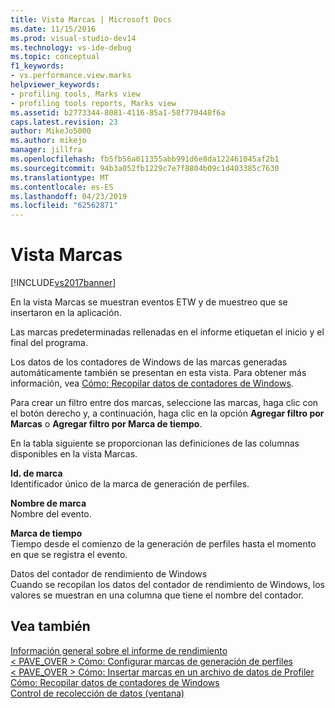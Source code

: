 ```yaml
---
title: Vista Marcas | Microsoft Docs
ms.date: 11/15/2016
ms.prod: visual-studio-dev14
ms.technology: vs-ide-debug
ms.topic: conceptual
f1_keywords:
- vs.performance.view.marks
helpviewer_keywords:
- profiling tools, Marks view
- profiling tools reports, Marks view
ms.assetid: b2773344-8081-4116-85a1-58f770448f6a
caps.latest.revision: 23
author: MikeJo5000
ms.author: mikejo
manager: jillfra
ms.openlocfilehash: fb5fb56a011355abb991d6e8da122461045af2b1
ms.sourcegitcommit: 94b3a052fb1229c7e7f8804b09c1d403385c7630
ms.translationtype: MT
ms.contentlocale: es-ES
ms.lasthandoff: 04/23/2019
ms.locfileid: "62562871"
---
```

# <a name="marks-view"></a>Vista Marcas
[!INCLUDE[vs2017banner](../includes/vs2017banner.md)]

En la vista Marcas se muestran eventos ETW y de muestreo que se insertaron en la aplicación.  
  
 Las marcas predeterminadas rellenadas en el informe etiquetan el inicio y el final del programa.  
  
 Los datos de los contadores de Windows de las marcas generadas automáticamente también se presentan en esta vista. Para obtener más información, vea [Cómo: Recopilar datos de contadores de Windows](../profiling/how-to-collect-windows-counter-data.md).  
  
 Para crear un filtro entre dos marcas, seleccione las marcas, haga clic con el botón derecho y, a continuación, haga clic en la opción **Agregar filtro por Marcas** o **Agregar filtro por Marca de tiempo**.  
  
 En la tabla siguiente se proporcionan las definiciones de las columnas disponibles en la vista Marcas.  
  
 **Id. de marca**  
 Identificador único de la marca de generación de perfiles.  
  
 **Nombre de marca**  
 Nombre del evento.  
  
 **Marca de tiempo**  
 Tiempo desde el comienzo de la generación de perfiles hasta el momento en que se registra el evento.  
  
 Datos del contador de rendimiento de Windows  
 Cuando se recopilan los datos del contador de rendimiento de Windows, los valores se muestran en una columna que tiene el nombre del contador.  
  
## <a name="see-also"></a>Vea también  
 [Información general sobre el informe de rendimiento](../profiling/performance-report-overview.md)   
 [< PAVE_OVER > Cómo: Configurar marcas de generación de perfiles](http://msdn.microsoft.com/library/65a23880-e5e8-4d5a-82b3-6498b9ef8975)   
 [< PAVE_OVER > Cómo: Insertar marcas en un archivo de datos de Profiler](http://msdn.microsoft.com/library/856bfc81-a60f-42e5-a9bc-71b986c1e09d)   
 [Cómo: Recopilar datos de contadores de Windows](../profiling/how-to-collect-windows-counter-data.md)   
 [Control de recolección de datos (ventana)](http://msdn.microsoft.com/98d740d8-459f-4605-bf04-fb17aafaaa8f)
